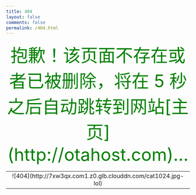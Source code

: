 ```yaml
---
title: 404
layout: false
comments: false
permalink: /404.html
---
```

<meta http-equiv="Content-Type" content="text/html; charset=utf-8">
<script language="JavaScript"> 
function myrefresh()
{
window.location="/";
}
setTimeout('myrefresh()',5000);
</script>

<div align = center><font color=green size=7>抱歉！该页面不存在或者已被删除，将在 5 秒之后自动跳转到网站[主页](http://otahost.com)...</font></div> 

<table width="100%" height="100%" cellpadding="0" cellspacing="0">
<tr>
<td valign="middle" align="center">
![404](http://7xw3qx.com1.z0.glb.clouddn.com/cat1024.jpg-lol)
</td>
</tr>
</table>
